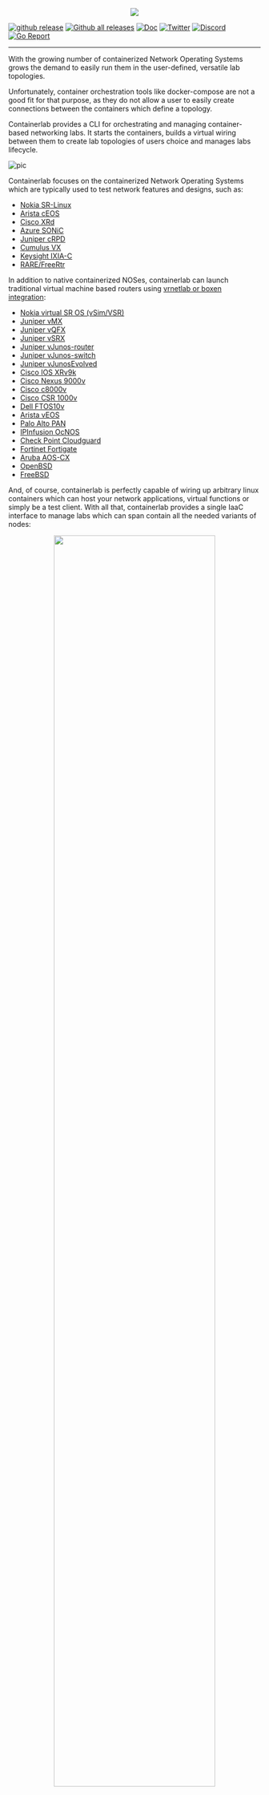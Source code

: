 <p align=center><a href="https://containerlab.dev"><img src=docs/images/containerlab_export_white_ink.svg?sanitize=true/></a></p>

[![github release](https://img.shields.io/github/release/srl-labs/containerlab.svg?style=flat-square&color=00c9ff&labelColor=bec8d2)](https://github.com/srl-labs/containerlab/releases/)
[![Github all releases](https://img.shields.io/github/downloads/srl-labs/containerlab/total.svg?style=flat-square&color=00c9ff&labelColor=bec8d2)](https://github.com/srl-labs/containerlab/releases/)
[![Doc](https://img.shields.io/badge/Docs-containerlab.dev-blue?style=flat-square&color=00c9ff&labelColor=bec8d2)](https://containerlab.dev)
[![Twitter](https://img.shields.io/badge/follow-%40go_containerlab-1DA1F2?logo=twitter&style=flat-square&color=00c9ff&labelColor=bec8d2)](https://twitter.com/go_containerlab)
[![Discord](https://img.shields.io/discord/860500297297821756?style=flat-square&label=discord&logo=discord&color=00c9ff&labelColor=bec8d2)](https://discord.gg/vAyddtaEV9)
[![Go Report](https://img.shields.io/badge/go%20report-A%2B-blue?style=flat-square&color=00c9ff&labelColor=bec8d2)](https://goreportcard.com/report/github.com/srl-labs/containerlab)

---

With the growing number of containerized Network Operating Systems grows the demand to easily run them in the user-defined, versatile lab topologies.

Unfortunately, container orchestration tools like docker-compose are not a good fit for that purpose, as they do not allow a user to easily create connections between the containers which define a topology.

Containerlab provides a CLI for orchestrating and managing container-based networking labs. It starts the containers, builds a virtual wiring between them to create lab topologies of users choice and manages labs lifecycle.

![pic](https://gitlab.com/rdodin/pics/-/wikis/uploads/01fcdc212ee1c7de70ef5d2a8d109044/image.png)

Containerlab focuses on the containerized Network Operating Systems which are typically used to test network features and designs, such as:

* [Nokia SR-Linux](https://containerlab.dev/manual/kinds/srl/)
* [Arista cEOS](https://containerlab.dev/manual/kinds/ceos/)
* [Cisco XRd](https://containerlab.dev/manual/kinds/xrd/)
* [Azure SONiC](https://containerlab.dev/manual/kinds/sonic-vs/)
* [Juniper cRPD](https://containerlab.dev/manual/kinds/crpd/)
* [Cumulus VX](https://containerlab.dev/manual/kinds/cvx/)
* [Keysight IXIA-C](https://containerlab.dev/manual/kinds/keysight_ixia-c-one/)
* [RARE/FreeRtr](https://containerlab.dev/manual/kinds/rare-freertr/)

In addition to native containerized NOSes, containerlab can launch traditional virtual machine based routers using [vrnetlab or boxen integration](https://containerlab.dev/manual/vrnetlab/):

* [Nokia virtual SR OS (vSim/VSR)](https://containerlab.dev/manual/kinds/vr-sros/)
* [Juniper vMX](https://containerlab.dev/manual/kinds/vr-vmx/)
* [Juniper vQFX](https://containerlab.dev/manual/kinds/vr-vqfx/)
* [Juniper vSRX](https://containerlab.dev/manual/kinds/vr-vsrx/)
* [Juniper vJunos-router](https://containerlab.dev/manual/kinds/vr-vjunosrouter/)
* [Juniper vJunos-switch](https://containerlab.dev/manual/kinds/vr-vjunosswitch/)
* [Juniper vJunosEvolved](https://containerlab.dev/manual/kinds/vr-vjunosevolved/)
* [Cisco IOS XRv9k](https://containerlab.dev/manual/kinds/vr-xrv9k/)
* [Cisco Nexus 9000v](https://containerlab.dev/manual/kinds/vr-n9kv)
* [Cisco c8000v](https://containerlab.dev/manual/kinds/vr-c8000v/)
* [Cisco CSR 1000v](https://containerlab.dev/manual/kinds/vr-csr)
* [Dell FTOS10v](https://containerlab.dev/manual/kinds/vr-ftosv)
* [Arista vEOS](https://containerlab.dev/manual/kinds/vr-veos)
* [Palo Alto PAN](https://containerlab.dev/manual/kinds/vr-pan)
* [IPInfusion OcNOS](https://containerlab.dev/manual/kinds/ipinfusion-ocnos)
* [Check Point Cloudguard](https://containerlab.dev/manual/kinds/checkpoint_cloudguard/)
* [Fortinet Fortigate](https://containerlab.dev/manual/kinds/fortinet_fortigate/)
* [Aruba AOS-CX](https://containerlab.dev/manual/kinds/vr-aoscx)
* [OpenBSD](https://containerlab.dev/manual/kinds/openbsd)
* [FreeBSD](https://containerlab.dev/manual/kinds/freebsd)

And, of course, containerlab is perfectly capable of wiring up arbitrary linux containers which can host your network applications, virtual functions or simply be a test client. With all that, containerlab provides a single IaaC interface to manage labs which can span contain all the needed variants of nodes:

<p align="center">
<img src="https://gitlab.com/rdodin/pics/-/wikis/uploads/bb8d9163f265dc827428097e6726d949/image.png" width="80%">
</p>

This short clip briefly demonstrates containerlab features and explains its purpose:

[![vid](https://gitlab.com/rdodin/pics/-/wikis/uploads/35d954fd81d9594ffa5b6110cbc950f5/clab-clip-stillshot.png)](https://youtu.be/xdi7rwdJgkg)

## Features

* **IaaC approach**  
    Declarative way of defining the labs by means of the topology definition [`clab` files](https://containerlab.dev/manual/topo-def-file/).
* **Network Operating Systems centric**  
    Focus on containerized Network Operating Systems. The sophisticated startup requirements of various NOS containers are abstracted with [kinds](https://containerlab.dev/manual/kinds/) which allows the user to focus on the use cases, rather than infrastructure hurdles.
* **VM based nodes friendly**  
    With the [vrnetlab integration](https://containerlab.dev/manual/vrnetlab) it is possible to get the best of two worlds - running virtualized and containerized nodes alike with the same IaaC approach and workflows.
* **Multi-vendor and open**  
    Although being kick-started by Nokia engineers, containerlab doesn't take sides and supports NOSes from other vendors and opensource projects.
* **Lab orchestration**  
    Starting the containers and interconnecting them alone is already good, but containerlab packages even more features like managing lab lifecycle: [deploy](https://containerlab.dev/cmd/deploy), [destroy](https://containerlab.dev/cmd/destroy), [save](https://containerlab.dev/cmd/save), [inspect](https://containerlab.dev/cmd/inspect), [graph](https://containerlab.dev/cmd/graph) operations.
* **Scaled labs generator**  
    With [`generate`](https://containerlab.dev/cmd/generate) capabilities of containerlab it possible to define/launch CLOS-based topologies of arbitrary scale. Just say how many tiers you need and how big each tier is, the rest will be done in a split second.
* **Simplicity and convenience**  
    Starting from frictionless [installation](https://containerlab.dev/install/) and [upgrade](https://containerlab.dev/install#upgrade) capabilities and ranging to the behind-the-scenes [link wiring machinery](https://containerlab.dev/manual/network), containerlab does its best for you to enjoy the tool.
* **Fast**  
    Blazing fast way to create container based labs on any Linux system with Docker.
* **Automated TLS certificates provisioning**  
    The nodes which require TLS certs will get them automatically on boot.
* **Documentation is a first-class citizen**  
    We do not let our users guess by making a complete, concise and clean [documentation](https://containerlab.dev).
* **Lab catalog**  
   The "most-wanted" lab topologies are [documented and included](https://containerlab.dev/lab-examples/lab-examples/) with containerlab installation. Based on this cherry-picked selection you can start crafting the labs answering your needs.

## Use cases

* **Labs and demos**  
    Containerlab was meant to be a tool for provisioning networking labs built with containers. It is free, open and ubiquitous. No software apart from Docker is required!  
    As with any lab environment it allows the users to validate features, topologies, perform interop testing, datapath testing, etc.  
    It is also a perfect companion for your next demo. Deploy the lab fast, with all its configuration stored as a code -> destroy when done. Easily and [securely share lab access](https://containerlab.dev/manual/published-ports) if needed.
* **Testing and CI**  
    Because of the containerlab's single-binary packaging and code-based lab definition files, it was never that easy to spin up a test bed for CI. Gitlab CI, Github Actions and virtually any CI system will be able to spin up containerlab topologies in a single simple command.
* **Telemetry validation**  
    Coupling modern telemetry stacks with containerlab labs make a perfect fit for Telemetry use cases validation. Spin up a lab with containerized network functions with a telemetry on the side, and run comprehensive telemetry use cases.

Containerlab documentation is provided at <https://containerlab.dev>.
